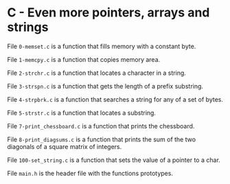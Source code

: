 # C - Even more pointers, arrays and strings

File `0-memset.c` is a function that fills memory with a constant byte.

File `1-memcpy.c` is a function that copies memory area.

File `2-strchr.c` is a function that locates a character in a string.

File `3-strspn.c` is a function that gets the length of a prefix substring.

File `4-strpbrk.c` is a function that searches a string for any of a set of bytes.

File `5-strstr.c` is a function that locates a substring.

File `7-print_chessboard.c` is a function that prints the chessboard.

File `8-print_diagsums.c` is a function that prints the sum of the two diagonals of a square matrix of integers.

File `100-set_string.c` is a function that sets the value of a pointer to a char.

File `main.h` is the header file with the functions prototypes.
